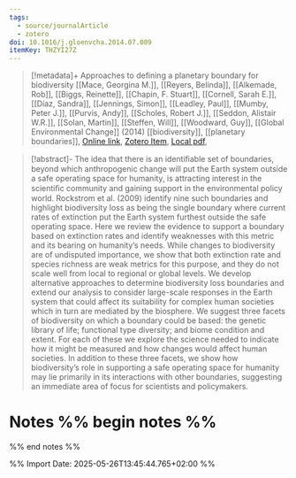 ```yaml
---
tags:
  - source/journalArticle
  - zotero
doi: 10.1016/j.gloenvcha.2014.07.009
itemKey: THZYI27Z
---
```

>[!metadata]+
> Approaches to defining a planetary boundary for biodiversity
> [[Mace, Georgina M.]], [[Reyers, Belinda]], [[Alkemade, Rob]], [[Biggs, Reinette]], [[Chapin, F. Stuart]], [[Cornell, Sarah E.]], [[Díaz, Sandra]], [[Jennings, Simon]], [[Leadley, Paul]], [[Mumby, Peter J.]], [[Purvis, Andy]], [[Scholes, Robert J.]], [[Seddon, Alistair W.R.]], [[Solan, Martin]], [[Steffen, Will]], [[Woodward, Guy]], 
> [[Global Environmental Change]] (2014)
> [[biodiversity]], [[planetary boundaries]], 
> [Online link](https://linkinghub.elsevier.com/retrieve/pii/S0959378014001368), [Zotero Item](zotero://select/library/items/THZYI27Z), [Local pdf](file://C:/Users/aburg/Documents/references/zotero/storage/WPECEVHU/Mace2014_Approachesdefining.pdf), 

>[!abstract]-
>The idea that there is an identiﬁable set of boundaries, beyond which anthropogenic change will put the Earth system outside a safe operating space for humanity, is attracting interest in the scientiﬁc community and gaining support in the environmental policy world. Rockstrom et al. (2009) identify nine such boundaries and highlight biodiversity loss as being the single boundary where current rates of extinction put the Earth system furthest outside the safe operating space. Here we review the evidence to support a boundary based on extinction rates and identify weaknesses with this metric and its bearing on humanity’s needs. While changes to biodiversity are of undisputed importance, we show that both extinction rate and species richness are weak metrics for this purpose, and they do not scale well from local to regional or global levels. We develop alternative approaches to determine biodiversity loss boundaries and extend our analysis to consider large-scale responses in the Earth system that could affect its suitability for complex human societies which in turn are mediated by the biosphere. We suggest three facets of biodiversity on which a boundary could be based: the genetic library of life; functional type diversity; and biome condition and extent. For each of these we explore the science needed to indicate how it might be measured and how changes would affect human societies. In addition to these three facets, we show how biodiversity’s role in supporting a safe operating space for humanity may lie primarily in its interactions with other boundaries, suggesting an immediate area of focus for scientists and policymakers.

# Notes %% begin notes %%

%% end notes %%




%% Import Date: 2025-05-26T13:45:44.765+02:00 %%
